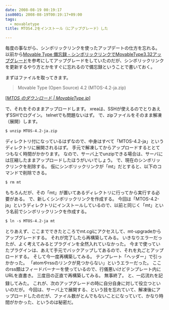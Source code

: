 ```yaml
---
date: 2008-08-19 00:19:17
iso8601: 2008-08-19T00:19:17+09:00
tags:
  - movabletype
title: MTOS4.2をインストール（にアップグレード）した

---
```


毎度の事ながら、シンボリックリンクを使ったアップデートの仕方を忘れる。
以前から<a href="http://bizcaz.com/archives/2006/09/02-030814.php">Movable Type 備忘録 - シンボリックリンクでMovableType3.32アップグレード</a>を参考にしてアップグレードをしていたのだが、シンボリックリンクを更新するやり方とかをすぐに忘れるので備忘録ということで書いておく。


まずはファイルを取ってきます。

<blockquote cite="http://www.movabletype.jp/opensource/getting-the-source.html" title="MTOS のダウンロード | MovableType.jp" class="blockquote"><p>Movable Type (Open Source) 4.2 (MTOS-4.2-ja.zip)</p></blockquote><div class="cite">[<cite><a href="http://www.movabletype.jp/opensource/getting-the-source.html">MTOS のダウンロード | MovableType.jp</a></cite>]</div>

で、それをそのままアップロードします。
xreaは、SSHが使えるのでとりあえずSSHでログイン。
telnetでも問題ないはず。
で、zipファイルをそのまま解凍（展開）します。

```default
$ unzip MTOS-4.2-ja.zip
```

ディレクトリ付になっているはずなので、中身はすべて「MTOS-4.2-ja」というディレクトリに展開されるはず。
手元で解凍してからアップロードするととてつもなく時間がかかります。
なので、サーバ上でunzipできる場合は、サーバには圧縮したままアップロードしたほうがいいでしょう。
で、現在のシンボリックリンクを削除する。
仮にシンボリックリンクが「mt」だとすると、以下のコマンドで削除できる。

```default
$ rm mt
```

もちろんだが、その「mt」が置いてあるディレクトリに行ってから実行する必要がある。
で、新しくシンボリックリンクを作成する。
今回は「MTOS-4.2-ja」というディレクトリにインストールしているので、以前と同じく「mt」という名前でシンボリックリンクを作成する。

```default
$ ln -s MTOS-4.2-ja mt
```

とりあえず、ここまでできたところでmt.cgiにアクセスして、mt-upgradeからアップグレードする。
それが完了したら再構築してみる。
いきなりエラーだったが、よく考えてみるとプラグインを全然入れていなかった。
今まで使っていたプラグインは、あえて手元でバックアップしてあるので、それを丸ごとアップロードする。
そして今一度再構築してみる。
テンプレート「ヘッダー」で引っかかった。
「atomやrssのリンクが見つからない」というエラーだった。
ここのrss類はフィードバーナーを使っているので、行儀悪いけどテンプレート内にURLを直書き。
三度目の正直で再構築してみる。
無事終了。
&#133;と、一応流れを記録してみた。
これが、次のアップグレードの時に自分自身に対して役立つといいのだが。
今回は、サーバ上で展開する、という技を忘れていて、解凍後にアップロードしたのだが、ファイル数がとんでもないことになっていて、かなり時間がかかった、というのは秘密だ。
